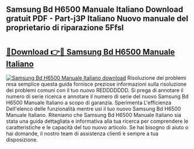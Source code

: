 ## Samsung Bd H6500 Manuale Italiano Download gratuit PDF - Part-j3P Italiano Nuovo manuale del proprietario di riparazione 5Ffsl

# <h2><a href="http://dfftcy.blite.top/?on=Samsung+Bd+H6500+Manuale+Italiano">🔗Download 👉🔴 Samsung Bd H6500 Manuale Italiano</a></h2>

[![Samsung Bd H6500 Manuale Italiano download](https://i.imgur.com/lujVjoI.png)](http://dfftcy.blite.top/?on=Samsung+Bd+H6500+Manuale+Italiano)
Risoluzione dei problemi resa semplice questa guida fornisce preziose informazioni sulla risoluzione dei problemi comuni con il tuo nuovo REDDDDDDD. Si prega di annotare il numero di serie ricerca e annotare il numero di serie del nuovo Samsung Bd H6500 Manuale Italiano a scopo di garanzia. Sperimenta L'efficienza Dell'elenco delle funzionalità mentre usi il tuo nuovo Samsung Bd H6500 Manuale Italiano. Riteniamo che Samsung Bd H6500 Manuale Italiano sia stata una guida dettagliata e informativa alla tua ricerca per comprendere le caratteristiche e le capacità del tuo nuovo articolo. Se hai bisogno di aiuto o hai domande, il nostro team di assistenza clienti è sempre a tua disposizione.
